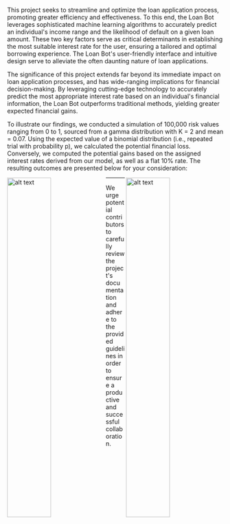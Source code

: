 This project seeks to streamline and optimize the loan application process, promoting greater efficiency and effectiveness. To this end, the Loan Bot leverages sophisticated machine learning algorithms to accurately predict an individual's income range and the likelihood of default on a given loan amount. These two key factors serve as critical determinants in establishing the most suitable interest rate for the user, ensuring a tailored and optimal borrowing experience. The Loan Bot's user-friendly interface and intuitive design serve to alleviate the often daunting nature of loan applications.

The significance of this project extends far beyond its immediate impact on loan application processes, and has wide-ranging implications for financial decision-making. By leveraging cutting-edge technology to accurately predict the most appropriate interest rate based on an individual's financial information, the Loan Bot outperforms traditional methods, yielding greater expected financial gains.

To illustrate our findings, we conducted a simulation of 100,000 risk values ranging from 0 to 1, sourced from a gamma distribution with K = 2 and mean = 0.07. Using the expected value of a binomial distribution (i.e., repeated trial with probability p), we calculated the potential financial loss. Conversely, we computed the potential gains based on the assigned interest rates derived from our model, as well as a flat 10% rate. The resulting outcomes are presented below for your consideration:

<img src="https://user-images.githubusercontent.com/84877088/227411585-93e74955-adb3-45e5-8d83-c9f1afabcea4.png" width=45% height=45% align="left"  alt="alt text">

<img src="https://user-images.githubusercontent.com/84877088/227412371-b60f6c21-bbb7-4a1a-a3c7-83f142f14b30.png" width=45% height=45% align="right"  alt="alt text">


----------------------------------------------------------------------------------------------------------------------------------------------------------------------------------------------------------------------------------------------------------------------------------------------------------------------------------------------





















We urge potential contributors to carefully review the project's documentation and adhere to the provided guidelines in order to ensure a productive and successful collaboration.

